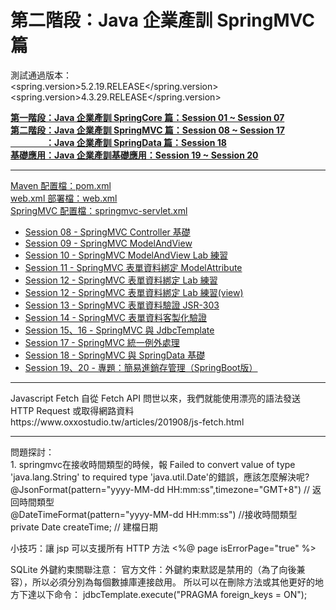# 第二階段：Java 企業產訓 SpringMVC 篇
測試通過版本：<br />
&lt;spring.version>5.2.19.RELEASE&lt;/spring.version><br />
&lt;spring.version>4.3.29.RELEASE&lt;/spring.version><p />

<b><a href="https://github.com/vincenttuan/SpringCoreExpert2022">第一階段：Java 企業產訓 SpringCore 篇：Session 01 ~ Session 07</a></b><br />
<b><a href="https://github.com/vincenttuan/SpringMVCExpert2022">第二階段：Java 企業產訓 SpringMVC 篇：Session 08 ~ Session 17</a></b><br />
<b><a href="https://github.com/vincenttuan/SpringDataJPAExpert2022">　　　　：Java 企業產訓 SpringData 篇：Session 18</a></b><br />
<b><a href="https://github.com/vincenttuan/SpringBoot-PSI-20211018">基礎應用：Java 企業產訓基礎應用：Session 19 ~ Session 20</a></b><br />
<hr/>

<a href="./pom.xml">Maven 配置檔：pom.xml</a><br />
<a href="https://github.com/vincenttuan/SpringMVCExpert2022/blob/main/src/main/webapp/WEB-INF/web.xml">web.xml 部署檔：web.xml</a><br /><a href="https://github.com/vincenttuan/SpringMVCExpert2022/blob/main/src/main/webapp/WEB-INF/springmvc-servlet.xml">SpringMVC 配置檔：springmvc-servlet.xml</a><p />
<ul>
  <li>
      <a href="https://github.com/vincenttuan/SpringMVCExpert2022/tree/main/src/main/java/spring/mvc/session08/">Session 08 - SpringMVC Controller 基礎</a><br />
  </li>
  <li>
      <a href="https://github.com/vincenttuan/SpringMVCExpert2022/tree/main/src/main/java/spring/mvc/session09/">Session 09 - SpringMVC ModelAndView</a><br />
  </li>
  <li>
      <a href="https://github.com/vincenttuan/SpringMVCExpert2022/tree/main/src/main/java/spring/mvc/session10/">Session 10 - SpringMVC ModelAndView Lab 練習</a><br />
  </li>
    <li>
      <a href="https://github.com/vincenttuan/SpringMVCExpert2022/tree/main/src/main/java/spring/mvc/session11/">Session 11 - SpringMVC 表單資料綁定 ModelAttribute</a><br />
  </li>
  <li>
      <a href="https://github.com/vincenttuan/SpringMVCExpert2022/tree/main/src/main/java/spring/mvc/session12/">Session 12 - SpringMVC 表單資料綁定 Lab 練習</a><br />
  </li>
    <li>
      <a href="https://github.com/vincenttuan/SpringMVCExpert2022/tree/main/src/main/webapp/WEB-INF/views/session12">Session 12 - SpringMVC 表單資料綁定 Lab 練習(view)</a><br />
  </li>
  <li>
      <a href="https://github.com/vincenttuan/SpringMVCExpert2022/tree/main/src/main/java/spring/mvc/session13/">Session 13 - SpringMVC 表單資料驗證 JSR-303</a><br />
  </li>
    <li>
      <a href="https://github.com/vincenttuan/SpringMVCExpert2022/tree/main/src/main/java/spring/mvc/session14/">Session 14 - SpringMVC 表單資料客製化驗證</a><br />
  </li>
  <li>
      <a href="https://github.com/vincenttuan/SpringMVCExpert2022/tree/main/src/main/java/spring/mvc/session15/">Session 15、16 - SpringMVC 與 JdbcTemplate</a><br />
  </li>
  <li>
      <a href="https://github.com/vincenttuan/SpringMVCExpert2022/tree/main/src/main/java/spring/mvc/session17/">Session 17 - SpringMVC 統一例外處理</a><br />
  </li>
  <li>
      <a href="https://github.com/vincenttuan/SpringDataJPAExpert2022">Session 18 - SpringMVC 與 SpringData 基礎</a><br />
  </li>
    <li>
      <a href="https://github.com/vincenttuan/SpringBoot-PSI-20211018">Session 19、20 - 專題：簡易進銷存管理（SpringBoot版）</a><br />
  </li>
</ul>
<hr />
Javascript Fetch
自從 Fetch API 問世以來，我們就能使用漂亮的語法發送 HTTP Request 或取得網路資料
https://www.oxxostudio.tw/articles/201908/js-fetch.html

<hr />
問題探討：<br />
1. springmvc在接收時間類型的時候，報 Failed to convert value of type 'java.lang.String' to required type 'java.util.Date'的錯誤，應該怎麼解決呢?<br />
@JsonFormat(pattern="yyyy-MM-dd HH:mm:ss",timezone="GMT+8")  // 返回時間類型<br />
@DateTimeFormat(pattern="yyyy-MM-dd HH:mm:ss") //接收時間類型<br />
private Date createTime; // 建檔日期<p />

小技巧：讓 jsp 可以支援所有 HTTP 方法
<%@ page isErrorPage="true" %>

SQLite 外鍵約束關聯注意：
官方文件：外鍵約束默認是禁用的（為了向後兼容），所以必須分別為每個數據庫連接啟用。
所以可以在刪除方法或其他更好的地方下達以下命令：
jdbcTemplate.execute("PRAGMA foreign_keys = ON");

